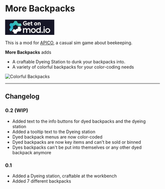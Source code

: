 # More Backpacks

[![Get on Mod.io](modio_button.png)](https://apico.mod.io/more-backpacks)

This is a mod for [APICO](https://apico.buzz), a casual sim game about beekeeping.

**More Backpacks** adds
* A craftable Dyeing Station to dunk your backpacks into.
* A variety of colorful backpacks for your color-coding needs

![Colorful Backpacks](https://thumb.modcdn.io/mods/a0cc/1513683/thumb_1020x2000/screenshot_from_2021-11-17_10-26-54.png)

---

## Changelog

### 0.2 (WIP)

* Added text to the info buttons for dyed backpacks and the dyeing station
* Added a tooltip text to the Dyeing station
* Dyed backpack menus are now color-coded
* Dyed backpacks are now key items and can't be sold or binned
* Dyes backpacks can't be put into themselves or any other dyed backpack anymore

### 0.1

* Added a Dyeing station, craftable at the workbench
* Added 7 different backpacks